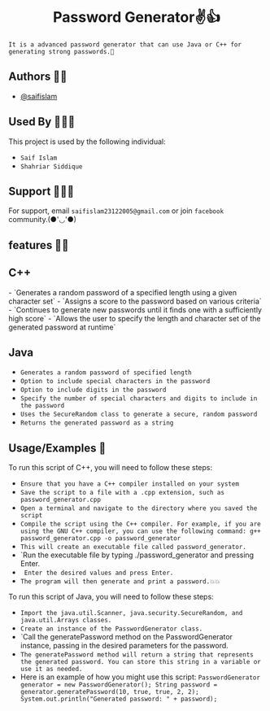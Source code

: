 <h1 align="center">Password Generator✌️👍</h1>


`It is a advanced password generator that can use Java or C++ for generating strong passwords.🙂
`



## Authors 👦🏻

- [@saifislam](https://www.github.com/sa-if)


## Used By 🧑‍🤝‍🧑

This project is used by the following individual:

- `Saif Islam`  
- `Shahriar Siddique`



## Support 💁🏻‍♂️

For support, email `saifislam23122005@gmail.com` or join `facebook` community.(●'◡'●)

## features 🙌🏻

<h2 align="ceter">C++</h2>
- `Generates a random password of a specified length using a given character set`
- `Assigns a score to the password based on various criteria`
- `Continues to generate new passwords until it finds one with a sufficiently high score`
- `Allows the user to specify the length and character set of the generated password at runtime`


<h2 align="ceter">Java</h2>

- `Generates a random password of specified length`
- `Option to include special characters in the password`
- `Option to include digits in the password`
- `Specify the number of special characters and digits to include in the password`
- `Uses the SecureRandom class to generate a secure, random password`
- `Returns the generated password as a string`


## Usage/Examples 🎃


To run this script of C++, you will need to follow these steps:

- `Ensure that you have a C++ compiler installed on your system`
- `Save the script to a file with a .cpp extension, such as password_generator.cpp`
- `Open a terminal and navigate to the directory where you saved the script`
- `Compile the script using the C++ compiler. For example, if you are using the GNU C++ compiler, you can use the following command:
  g++ password_generator.cpp -o password_generator`
- `This will create an executable file called password_generator.`
- `Run the executable file by typing ./password_generator and pressing Enter.
- ` Enter the desired values and press Enter.`
- `The program will then generate and print a password.💥💥`
  
To run this script of Java, you will need to follow these steps:
- `Import the java.util.Scanner, java.security.SecureRandom, and java.util.Arrays classes.`
- `Create an instance of the PasswordGenerator class.`
- `Call the generatePassword method on the PasswordGenerator instance, passing in the desired parameters for the password.
- `The generatePassword method will return a string that represents the generated password. You can store this string in a variable or use it as needed.`
- Here is an example of how you might use this script:
        ```PasswordGenerator generator = new PasswordGenerator();
String password = generator.generatePassword(10, true, true, 2, 2);
System.out.println("Generated password: " + password);```



  




